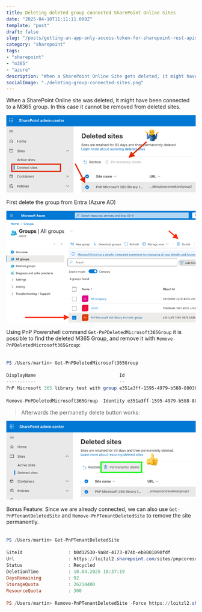 ```yaml
---
title: Deleting deleted group connected SharePoint Online Sites
date: "2025-04-10T11:11:11.000Z"
template: "post"
draft: false
slug: "/posts/getting-an-app-only-access-token-for-sharepoint-rest-apis"
category: "sharepoint"
tags:
- "sharepoint"
- "m365"
- "azure"
description: "When a SharePoint Online Site gets deleted, it might have been connected to a M365 group. This article explains how to remove the site from deleted sites."
socialImage: "./deleting-group-connected-sites.png"
---
```


When a SharePoint Online site was deleted, it might have been connected to a M365 group. In this case it cannot be removed from deleted sites.

![Permanently Delete greyed out](./deleting-group-connected-sites.png)

First delete the group from Entra (Azure AD)


![remove M365 group in entra](./delete-entra-group.png)

Using PnP Powershell command `Get-PnPDeletedMicrosoft365Group` it is possible to find the deleted M365 Group, and remove it with `Remove-PnPDeletedMicrosoft365Group`:

```powershell

PS /Users/martin> Get-PnPDeletedMicrosoft365Group

DisplayName                               Id                                   HasTeam SiteUrl
-----------                               --                                   ------- -------
PnP Microsoft 365 library test with group e351a3ff-1595-4979-b588-88038f993cc6 False

Remove-PnPDeletedMicrosoft365Group -Identity e351a3ff-1595-4979-b588-88038f993cc6

```

> Afterwards the  permanetly delete button works:

![Permanently Delete greyed out](./deleting-group-connected-sites-works.png)


Bonus Feature: Since we are already connected, we can also use `Get-PnPTenantDeletedSite` and `Remove-PnPTenantDeletedSite` to remove the site permanently.

```powershell

PS /Users/martin> Get-PnPTenantDeletedSite

SiteId                 : b0d12530-9a8d-4173-874b-eb8001090fdf
Url                    : https://loitzl2.sharepoint.com/sites/pnpcoresdktestgroup2
Status                 : Recycled
DeletionTime           : 10.04.2025 18:37:19
DaysRemaining          : 92
StorageQuota           : 26214400
ResourceQuota          : 300

PS /Users/martin> Remove-PnPTenantDeletedSite -Force https://loitzl2.sharepoint.com/sites/pnpcoresdktestgroup
```

